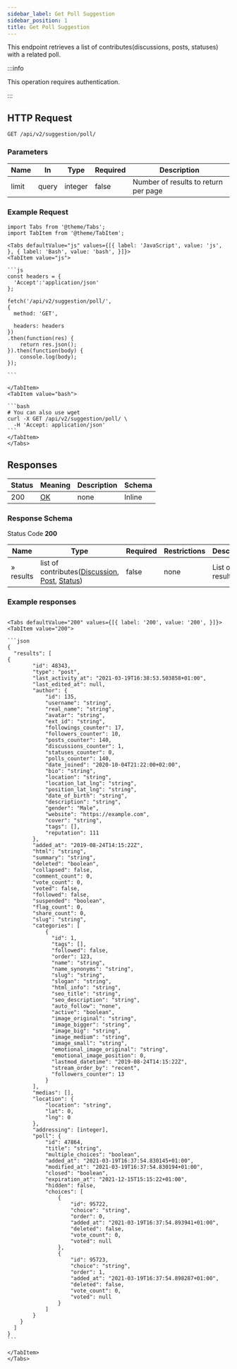 ```yaml
---
sidebar_label: Get Poll Suggestion
sidebar_position: 1
title: Get Poll Suggestion
---
```


This endpoint retrieves a list of contributes(discussions, posts, statuses) with a related poll.

:::info

This operation requires authentication.

:::

## HTTP Request

`GET /api/v2/suggestion/poll/`

### Parameters

|Name|In|Type|Required|Description|
|---|---|---|---|---|
|limit|query|integer|false|Number of results to return per page|

### Example Request

````mdx-code-block
import Tabs from '@theme/Tabs';
import TabItem from '@theme/TabItem';

<Tabs defaultValue="js" values={[{ label: 'JavaScript', value: 'js', }, { label: 'Bash', value: 'bash', }]}>
<TabItem value="js">

```js
const headers = {
  'Accept':'application/json'
};

fetch('/api/v2/suggestion/poll/',
{
  method: 'GET',

  headers: headers
})
.then(function(res) {
    return res.json();
}).then(function(body) {
    console.log(body);
});

```

</TabItem>
<TabItem value="bash">

```bash
# You can also use wget
curl -X GET /api/v2/suggestion/poll/ \
  -H 'Accept: application/json'
```
</TabItem>
</Tabs>
````

## Responses

|Status|Meaning|Description|Schema|
|---|---|---|---|
|200|[OK](https://tools.ietf.org/html/rfc7231#section-6.3.1)|none|Inline|

### Response Schema

Status Code **200**

|Name|Type|Required|Restrictions|Description|
|---|---|---|---|---|
|» results|list of contributes([Discussion](/docs/apireference/v2/schemas/discussion), [Post](/docs/apireference/v2/schemas/post), [Status](/docs/apireference/v2/schemas/status))|false|none|List of results|

### Example responses


````mdx-code-block

<Tabs defaultValue="200" values={[{ label: '200', value: '200', }]}>
<TabItem value="200">

```json
{
  "results": [
{
        "id": 48343,
        "type": "post",
        "last_activity_at": "2021-03-19T16:38:53.503858+01:00",
        "last_edited_at": null,
        "author": {
            "id": 135,
            "username": "string",
            "real_name": "string",
            "avatar": "string",
            "ext_id": "string",
            "followings_counter": 17,
            "followers_counter": 10,
            "posts_counter": 140,
            "discussions_counter": 1,
            "statuses_counter": 0,
            "polls_counter": 140,
            "date_joined": "2020-10-04T21:22:00+02:00",
            "bio": "string",
            "location": "string",
            "location_lat_lng": "string",
            "position_lat_lng": "string",
            "date_of_birth": "string",
            "description": "string",
            "gender": "Male",
            "website": "https://example.com",
            "cover": "string",
            "tags": [],
            "reputation": 111
        },
        "added_at": "2019-08-24T14:15:22Z",
        "html": "string",
        "summary": "string",
        "deleted": "boolean",
        "collapsed": false,
        "comment_count": 0,
        "vote_count": 0,
        "voted": false,
        "followed": false,
        "suspended": "boolean",
        "flag_count": 0,
        "share_count": 0,
        "slug": "string",
        "categories": [
            {
              "id": 1,
              "tags": [],
              "followed": false,
              "order": 123,
              "name": "string",
              "name_synonyms": "string",
              "slug": "string",
              "slogan": "string",
              "html_info": "string",
              "seo_title": "string",
              "seo_description": "string",
              "auto_follow": "none",
              "active": "boolean",
              "image_original": "string",
              "image_bigger": "string",
              "image_big": "string",
              "image_medium": "string",
              "image_small": "string",
              "emotional_image_original": "string",
              "emotional_image_position": 0,
              "lastmod_datetime": "2019-08-24T14:15:22Z",
              "stream_order_by": "recent",
              "followers_counter": 13
            }
        ],
        "medias": [],
        "location": {
            "location": "string",
            "lat": 0,
            "lng": 0
        },
        "addressing": [integer],
        "poll": {
            "id": 47864,
            "title": "string",
            "multiple_choices": "boolean",
            "added_at": "2021-03-19T16:37:54.830145+01:00",
            "modified_at": "2021-03-19T16:37:54.830194+01:00",
            "closed": "boolean",
            "expiration_at": "2021-12-15T15:15:22+01:00",
            "hidden": false,
            "choices": [
                {
                    "id": 95722,
                    "choice": "string",
                    "order": 0,
                    "added_at": "2021-03-19T16:37:54.893941+01:00",
                    "deleted": false,
                    "vote_count": 0,
                    "voted": null
                },
                {
                    "id": 95723,
                    "choice": "string",
                    "order": 1,
                    "added_at": "2021-03-19T16:37:54.898287+01:00",
                    "deleted": false,
                    "vote_count": 0,
                    "voted": null
                }
            ]
        }
    }
  ]
}
```

</TabItem>
</Tabs>
````




